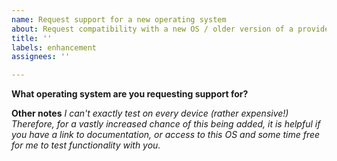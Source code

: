 ```yaml
---
name: Request support for a new operating system
about: Request compatibility with a new OS / older version of a provided OS
title: ''
labels: enhancement
assignees: ''

---
```


**What operating system are you requesting support for?**


**Other notes**
_I can't exactly test on every device (rather expensive!)_
_Therefore, for a vastly increased chance of this being added, it is helpful if you have a link to documentation, or access to this OS and some time free for me to test functionality with you._

